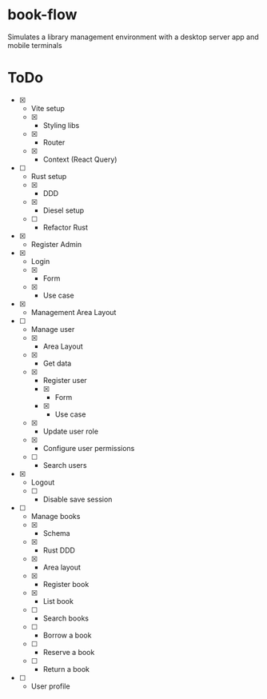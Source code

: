 # book-flow
 Simulates a library management environment with a desktop server app and mobile terminals

# ToDo
- [X] - Vite setup
  - [X] - Styling libs
  - [X] - Router
  - [X] - Context (React Query)
- [ ] - Rust setup
  - [X] - DDD
  - [X] - Diesel setup
  - [ ] - Refactor Rust
- [X] - Register Admin
- [X] - Login
  - [X] - Form
  - [X] - Use case
- [X] - Management Area Layout
- [ ] - Manage user
  - [X] - Area Layout
  - [X] - Get data
  - [X] - Register user
    - [X] - Form
    - [X] - Use case
  - [X] - Update user role
  - [X] - Configure user permissions
  - [ ] - Search users
- [X] - Logout
  - [ ] - Disable save session
- [ ] - Manage books
  - [X] - Schema
  - [X] - Rust DDD
  - [X] - Area layout
  - [X] - Register book
  - [X] - List book
  - [ ] - Search books
  - [ ] - Borrow a book
  - [ ] - Reserve a book
  - [ ] - Return a book
- [ ] - User profile